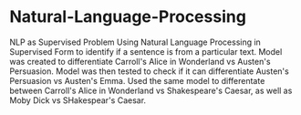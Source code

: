 # Natural-Language-Processing
NLP as Supervised Problem
Using Natural Language Processing in Supervised Form to identify if a sentence is from a particular text.
Model was created to differentiate Carroll's Alice in Wonderland vs Austen's Persuasion.
Model was then tested to check if it can differentiate Austen's Persuasion vs Austen's Emma.
Used the same model to differentate between Carroll's Alice in Wonderland vs Shakespeare's Caesar,
as well as Moby Dick vs SHakespear's Caesar.
